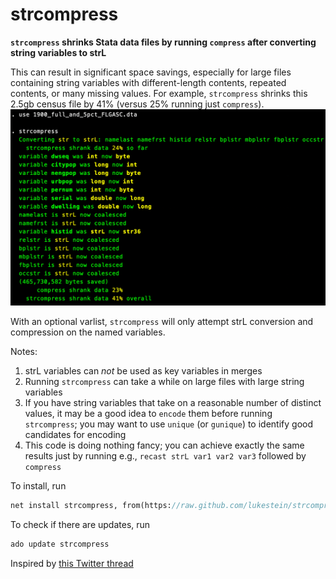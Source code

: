 # strcompress
**`strcompress` shrinks Stata data files by running `compress` after converting string variables to strL**

This can result in significant space savings, especially for large files containing string variables with different-length contents, repeated contents, or many missing values. For example, `strcompress` shrinks this 2.5gb census file by 41% (versus 25% running just `compress`).
![Example screenshot](strcompress_screenshot.png)

With an optional varlist, `strcompress` will only attempt strL conversion and compression on the named variables.

Notes:
1. strL variables can *not* be used as key variables in merges
2. Running `strcompress` can take a while on large files with large string variables
3. If you have string variables that take on a reasonable number of distinct values, it may be a good idea to `encode` them before running `strcompress`; you may want to use `unique` (or `gunique`) to identify good candidates for encoding
4. This code is doing nothing fancy; you can achieve exactly the same results just by running e.g., `recast strL var1 var2 var3` followed by `compress`

To install, run
```stata
net install strcompress, from(https://raw.github.com/lukestein/strcompress/master/)
```

To check if there are updates, run
```stata
ado update strcompress
```

Inspired by [this Twitter thread](https://twitter.com/lukestein/status/1222263793876492290)
